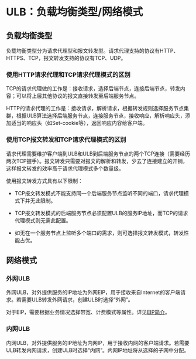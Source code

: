 

# ULB：负载均衡类型/网络模式

## 负载均衡类型
负载均衡类型分为请求代理型和报文转发型。请求代理支持的协议有HTTP、HTTPS、TCP，报文转发支持的协议有TCP、UDP。

### 使用HTTP请求代理和TCP请求代理模式的区别
TCP的请求代理做的工作是：接收请求，选择后端节点，连接后端节点，转发内容；可以将上层其他协议的报文直接转发至后端服务节点。

HTTP的请求代理的工作是：接收请求，解析请求，根据转发规则选择服务节点集群，根据ULB算法选择后端服务节点，连接服务节点，接收响应，解析响应头，添加适当的响应头（如Set-cookie等），返回响应内容给客户端。

### 使用TCP报文转发和TCP请求代理模式的区别
请求代理需要维护客户端到ULB和ULB到后端服务节点的两个TCP连接（需要经历两次TCP握手）。报文转发只需要对报文的解析和转发，少去了连接建立的开销，这样报文转发的效率高于请求代理模式多个数量级。

使用报文转发方式具有以下限制：

*  TCP报文转发模式不能支持同一个后端服务节点监听不同的端口，请求代理模式下并无此限制。

*  TCP报文转发模式的后端服务节点必须配置ULB的服务IP地址，而TCP的请求代理模式则无需此配置。

*  如无在一个服务节点上监听多个端口的需求，则可选择报文转发模式，转发性能占优。

## 网络模式

### 外网ULB

外网ULB，对外提供服务的IP地址为外网EIP，用于接收来自Internet的客户端请求。若需要ULB转发外网请求，创建ULB时选择“外网”。

对于EIP，需要根据业务情况选择带宽、计费模式等属性。详见[EIP简介](https://docs.ucloud.cn/unet/eip)。

### 内网ULB

内网ULB，对外提供服务的IP地址为内网IP，用于接收内网的客户端请求。若需要ULB转发内网请求，创建ULB时选择“内网”。内网IP地址将从选择的子网中分配。

